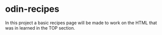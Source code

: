 # odin-recipes
In this project a basic recipes page will be made to work on the HTML that was in learned in the TOP section.
